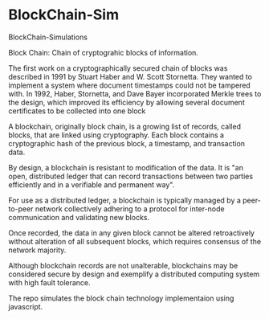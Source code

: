 # BlockChain-Sim
BlockChain-Simulations


Block Chain:
Chain of cryptograhic blocks of information.

The first work on a cryptographically secured chain of blocks was described in 1991 by Stuart Haber and W. Scott Stornetta.
They wanted to implement a system where document timestamps could not be tampered with.
In 1992, Haber, Stornetta, and Dave Bayer incorporated Merkle trees to the design, 
which improved its efficiency by allowing several document certificates to be collected into one block

A blockchain, originally block chain, is a growing list of records, called blocks, 
that are linked using cryptography. Each block contains a cryptographic hash of the previous block, a timestamp, and transaction data.

By design, a blockchain is resistant to modification of the data. 
It is "an open, distributed ledger that can record transactions between two parties efficiently and in a verifiable and permanent way".

For use as a distributed ledger, a blockchain is typically managed by a peer-to-peer network collectively adhering to a protocol 
for inter-node communication and validating new blocks. 

Once recorded, the data in any given block cannot be altered retroactively without alteration of all subsequent blocks,
which requires consensus of the network majority.

 Although blockchain records are not unalterable, blockchains may be considered secure by design and
 exemplify a distributed computing system with high fault tolerance.
 
The repo simulates the block chain technology implementaion using javascript.

